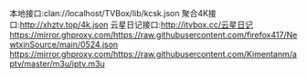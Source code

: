 本地接口:clan://localhost/TVBox/lib/kcsk.json
聚合4K接口:http://xhztv.top/4k.json
云星日记接口:http://itvbox.cc/云星日记
https://mirror.ghproxy.com/https://raw.githubusercontent.com/firefox417/NewtxinSource/main/0524.json
https://mirror.ghproxy.com/https://raw.githubusercontent.com/Kimentanm/aptv/master/m3u/iptv.m3u
